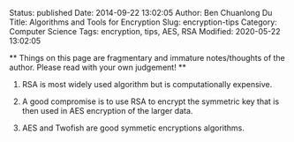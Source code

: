 Status: published
Date: 2014-09-22 13:02:05
Author: Ben Chuanlong Du
Title: Algorithms and Tools for Encryption
Slug: encryption-tips
Category: Computer Science
Tags: encryption, tips, AES, RSA
Modified: 2020-05-22 13:02:05

**
Things on this page are
fragmentary and immature notes/thoughts of the author.
Please read with your own judgement!
**


1. RSA is most widely used algorithm but is computationally expensive.

2. A good compromise is to use RSA to encrypt the symmetric key 
    that is then used in AES encryption of the larger data.

3. AES and Twofish are good symmetic encryptions algorithms.


